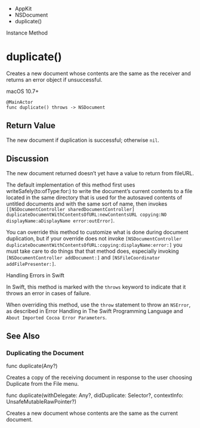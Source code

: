 

- AppKit
- NSDocument
-  duplicate() 

Instance Method

# duplicate()

Creates a new document whose contents are the same as the receiver and returns an error object if unsuccessful.

macOS 10.7+

``` source
@MainActor
func duplicate() throws -> NSDocument
```

## Return Value

The new document if duplication is successful; otherwise `nil`.

## Discussion

The new document returned doesn’t yet have a value to return from fileURL.

The default implementation of this method first uses writeSafely(to:ofType:for:) to write the document’s current contents to a file located in the same directory that is used for the autosaved contents of untitled documents and with the same sort of name, then invokes `[[NSDocumentController sharedDocumentController] duplicateDocumentWithContentsOfURL:newContentsURL copying:NO displayName:aDisplayName error:outError]`.

You can override this method to customize what is done during document duplication, but if your override does not invoke `[NSDocumentController duplicateDocumentWithContentsOfURL:copying:displayName:error:]` you must take care to do things that that method does, especially invoking `[NSDocumentController addDocument:]` and `[NSFileCoordinator addFilePresenter:]`.

Handling Errors in Swift

In Swift, this method is marked with the `throws` keyword to indicate that it throws an error in cases of failure.

When overriding this method, use the `throw` statement to throw an `NSError`, as described in Error Handling in The Swift Programming Language and `About Imported Cocoa Error Parameters`.

## See Also

### Duplicating the Document

func duplicate(Any?)

Creates a copy of the receiving document in response to the user choosing Duplicate from the File menu.

func duplicate(withDelegate: Any?, didDuplicate: Selector?, contextInfo: UnsafeMutableRawPointer?)

Creates a new document whose contents are the same as the current document.

